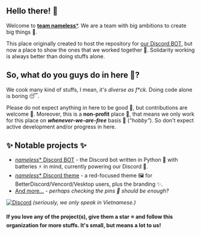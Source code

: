 ## Hello there! 👋
Welcome to [**team nameless***](https://github.com/team-nameless).  We are a team with big ambitions to create big things 💪.

This place originally created to host the repository for [our Discord BOT](https://github.com/team-nameless/nameless-discord-bot), but now a place to show the ones that we worked together 🌟. Solidarity working is always better than doing stuffs alone.

## So, what do you guys do in here 🤔?
We cook many kind of stuffs, I mean, *it's diverse as f\*ck.* Doing code alone is boring 😴. 

Please do not expect anything in here to be good 💩, but contributions are welcome 💖. Moreover, this is a **non-profit** place 💸, that means we only work for this place on ***whenever-we-are-free*** basis 🛌 (*"hobby"*). So don't expect active development and/or progress in here.

## ✨ Notable projects ✨ 
- [*nameless** Discord BOT](https://github.com/team-nameless/nameless-discord-bot) - the Discord bot written in Python 🐍 with batteries ⚡ in mind, currently powering our Discord 💪.
- [*nameless** Discord theme](https://github.com/team-nameless/nameless-discord-theme) - a red-focused theme 🖼️ for BetterDiscord/Vencord/Vesktop users, plus the branding ✨.
- [And more...](https://github.com/orgs/team-nameless/repositories) - *perhaps checking the pins 📌 should be enough?*

[![Discord](https://img.shields.io/badge/See_us_(VN)-on_Discord-7289DA?style=for-the-badge&logo=discord)](https://discord.gg/zGhb3mD) *(seriously, we only speak in Vietnamese.)*

#### If you love any of the project(s), give them a star ⭐ and follow this organization for more stuffs. It's small, but means a lot to us!
